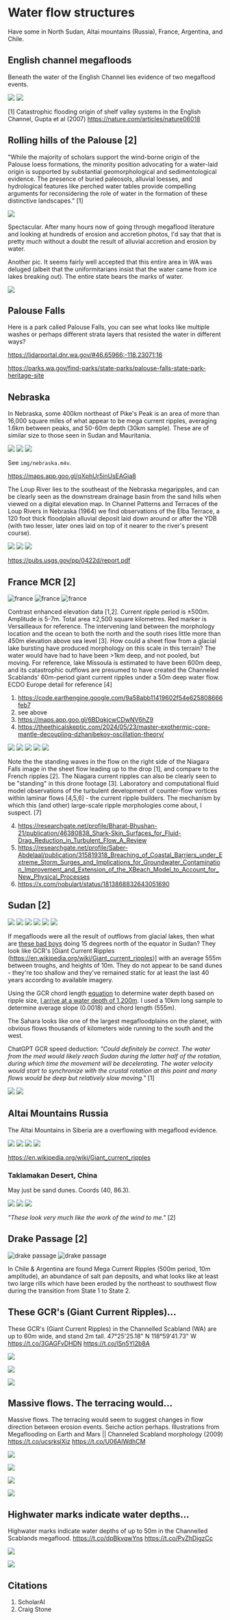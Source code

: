 # Water flow structures

Have some in North Sudan, Altai mountains (Russia), France, Argentina, and Chile.

## English channel megafloods

Beneath the water of the English Channel lies evidence of two megaflood events.

![](img/english-channel1.jpg)
![](img/english-channel2.jpg)

[1] Catastrophic flooding origin of shelf valley systems in the English Channel, Gupta et al (2007)
https://nature.com/articles/nature06018

## Rolling hills of the Palouse [2]

"While the majority of scholars support the wind-borne origin of the Palouse loess formations, the minority position advocating for a water-laid origin is supported by substantial geomorphological and sedimentological evidence. The presence of buried paleosols, alluvial loesses, and hydrological features like perched water tables provide compelling arguments for reconsidering the role of water in the formation of these distinctive landscapes." [1]

![](img/palouse.jpg)

Spectacular. After many hours now of going through megaflood literature and looking at hundreds of erosion and accretion photos, I'd say that that is pretty much without a doubt the result of alluvial accretion and erosion by water.

Another pic. It seems fairly well accepted that this entire area in WA was deluged (albeit that the uniformitarians insist that the water came from ice lakes breaking out). The entire state bears the marks of water.

![](img/palouse2.jpg)

## Palouse Falls

Here is a park called Palouse Falls, you can see what looks like multiple washes or perhaps different strata layers that resisted the water in different ways?

https://lidarportal.dnr.wa.gov/#46.65966:-118.23071:16

https://parks.wa.gov/find-parks/state-parks/palouse-falls-state-park-heritage-site

## Nebraska

In Nebraska, some 400km northeast of Pike's Peak is an area of more than 16,000 square miles of what appear to be mega current ripples, averaging 1.6km between peaks, and 50-60m depth (30km sample). These are of similar size to those seen in Sudan and Mauritania.

![](img/nebraska1.jpg)
![](img/nebraska2.jpg)
![](img/nebraska3.jpg)

See `img/nebraska.m4v`.

https://maps.app.goo.gl/qXphUr5inUsEAGja8

The Loup River lies to the southeast of the Nebraska megaripples, and can be clearly seen as the downstream drainage basin from the sand hills when viewed on a digital elevation map. In Channel Patterns and Terraces of the Loup Rivers in Nebraska (1964) we find observations of the Elba Terrace, a 120 foot thick floodplain alluvial deposit laid down around or after the YDB (with two lesser, later ones laid on top of it nearer to the river's present course).

![](img/loup1.jpg)
![](img/loup2.jpg)
![](img/loup3.jpg)

https://pubs.usgs.gov/pp/0422d/report.pdf

## France MCR [2]

![](img/france1.jpg "france")
![](img/france2.jpg "france")
![](img/france3.jpg "france")

Contrast enhanced elevation data [1,2]. Current ripple period is ±500m. Amplitude is 5-7m. Total area ±2,500 square kilometres. Red marker is Versailleaux for reference. The intervening land between the morphology location and the ocean to both the north and the south rises little more than 450m elevation above sea level [3]. How could a sheet flow from a glacial lake bursting have produced morphology on this scale in this terrain? The water would have had to have been >1km deep, and not pooled, but moving. For reference, lake Missoula is estimated to have been 600m deep, and its catastrophic outflows are presumed to have created the Channeled Scablands' 60m-period giant current ripples under a 50m deep water flow. ECDO Europe detail for reference [4]

1. https://code.earthengine.google.com/9a58abb11419602f54e625808666feb7
2. see above
3. https://maps.app.goo.gl/6BDqkjcwCDwNV6hZ9
4. https://theethicalskeptic.com/2024/05/23/master-exothermic-core-mantle-decoupling-dzhanibekov-oscillation-theory/

![](img/niagara1.jpg)
![](img/niagara3.jpg)
![](img/niagara4.jpg)
![](img/niagara5.jpg)
![](img/niagara6.jpg)

Note the the standing waves in the flow on the right side of the Niagara Falls image in the sheet flow leading up to the drop [1], and compare to the French ripples [2]. The Niagara current ripples can also be clearly seen to be "standing" in this drone footage [3]. Laboratory and computational fluid model observations of the turbulent development of counter-flow vortices within laminar flows [4,5,6] - the current ripple builders. The mechanism by which this (and other) large-scale ripple morphologies come about, I suspect. [7]

4. https://researchgate.net/profile/Bharat-Bhushan-21/publication/46380838_Shark-Skin_Surfaces_for_Fluid-Drag_Reduction_in_Turbulent_Flow_A_Review
5. https://researchgate.net/profile/Saber-Abdelaal/publication/315819318_Breaching_of_Coastal_Barriers_under_Extreme_Storm_Surges_and_Implications_for_Groundwater_Contamination_Improvement_and_Extension_of_the_XBeach_Model_to_Account_for_New_Physical_Processes
6. https://x.com/nobulart/status/1813868832643051690

## Sudan [2]

![](img/sudan1.jpg)
![](img/sudan2.jpg)
![](img/ripple.jpg)
![](img/sudan4.jpg)
![](img/sudan5.jpg)
![](img/sudan6.jpg)

If megafloods were all the result of outflows from glacial lakes, then what are [these bad boys](https://maps.app.goo.gl/oxieyw9w9C6P2Evz6) doing 15 degrees north of the equator in Sudan? They look like GCR's [Giant Current Ripples (https://en.wikipedia.org/wiki/Giant_current_ripples)] with an average 555m between troughs, and heights of 10m. They do not appear to be sand dunes - they're too shallow and they've remained static for at least the last 40 years according to available imagery. 

Using the GCR chord length [equation](https://pubs.geoscienceworld.org/gsa/books/book/275/chapter-abstract/3795280/Paleohydrology-and-Sedimentology-of-Lake-Missoula) to determine water depth based on ripple size, [I arrive at a water depth of 1,200m](https://chatgpt.com/share/6c38d048-e4fa-4e39-911d-bce8caf0eef4). I used a 10km long sample to determine average slope (0.0018) and chord length (555m).

The Sahara looks like one of the largest megafloodplains on the planet, with obvious flows thousands of kilometers wide running to the south and the west.

ChatGPT GCR speed deduction: *"Could definitely be correct. The water from the med would likely reach Sudan during the latter half of the rotation, during which time the movement will be decelerating. The water velocity would start to synchronize with the crustal rotation at this point and many flows would be deep but relatively slow moving."* [1]

![](img/sudan-speed1.jpg)
![](img/sudan-speed2.jpg)

## Altai Mountains Russia

The Altai Mountains in Siberia are a overflowing with megaflood evidence.

![](img/altai1.jpg)
![](img/altai2.jpg)
![](img/altai3.jpg)
![](img/altai4.jpg)

https://en.wikipedia.org/wiki/Giant_current_ripples

### Taklamakan Desert, China

May just be sand dunes. Coords (40, 86.3).

![](img/dunes.png)
![](img/dunes2.png)
![](img/dunes3.png)

*"These look very much like the work of the wind to me."* [2]

## Drake Passage [2]

![drake passage](img/drake-passage.jpg)
![drake passage](img/drake-passage2.jpg)

In Chile & Argentina are found Mega Current Ripples (500m period, 10m amplitude), an abundance of salt pan deposits, and what looks like at least two large rills which have been eroded by the northeast to southwest flow during the transition from State 1 to State 2.

## These GCR's (Giant Current Ripples)...

These GCR's (Giant Current Ripples) in the Channelled Scabland (WA) are up to 60m wide, and stand 2m tall. 47°25'25.18" N 118°59'41.73" W https://t.co/3GAGFvDHDN https://t.co/lSn5Yl2b8A

![](img/1807487002453127303-GRV6WXSWAAAdNMa.jpg)

![](img/1807487002453127303-GRV7BPibIAEOcv1.jpg)

![](img/1807487002453127303-GRV7lA4WgAA0ru-.jpg)

## Massive flows. The terracing would...

Massive flows. The terracing would seem to suggest changes in flow direction between erosion events. Seiche action perhaps. Illustrations from Megaflooding on Earth and Mars || Channeled Scabland morphology (2009) https://t.co/ucsrkslXiz https://t.co/U06AIWdhCM

![](img/1807470881809305927-GRVrjHAXcAAw6se.png)

![](img/1807470881809305927-GRVrz9EbUAA6os3.png)

![](img/1807470881809305927-GRVsYWpWoAISRFX.jpg)

![](img/1807470881809305927-GRVsYWkWsAApI8o.jpg)

## Highwater marks indicate water depths...

Highwater marks indicate water depths of up to 50m in the Channelled Scablands megaflood. https://t.co/dpBkvqwYns https://t.co/PvZhDjgzCc

![](img/1807862048123920566-GRbQ1ghb0AAM85J.jpg)

![](img/1807862048123920566-GRbQ2mHXYAEHK9X.jpg)

## Citations

1. ScholarAI
2. Craig Stone